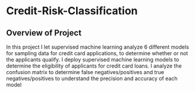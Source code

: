 # Credit-Risk-Classification

## Overview of Project
In this project I let supervised machine learning analyze 6 different models for sampling data for credit card applications, to determine whether or not the applicants qualify. I deploy supervised machine learning models to determine the eligibility of applicants for credit card loans. I analyze the confusion matrix to determine false negatives/positives and true negatives/positives to understand the precision and accuracy of each model

